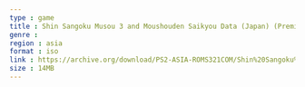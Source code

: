 ```yaml
---
type : game
title : Shin Sangoku Musou 3 and Moushouden Saikyou Data (Japan) (Premium Box)
genre : 
region : asia
format : iso
link : https://archive.org/download/PS2-ASIA-ROMS321COM/Shin%20Sangoku%20Musou%203%20%26%20Moushouden%20Saikyou%20Data%20%28Japan%29%20%28Premium%20Box%29.7z
size : 14MB
---
```

